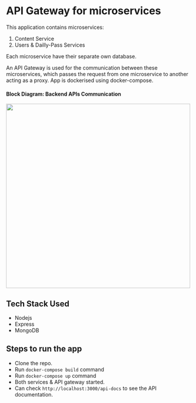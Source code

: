 # API Gateway for microservices

This application contains microservices: 
1. Content Service
2. Users & Dailly-Pass Services

Each microservice have their separate own database.

An API Gateway is used for the communication between these microservices, which passes the request from one microservice to another acting as a proxy.
App is dockerised using docker-compose.

#### Block Diagram: Backend APIs Communication
<img src="https://user-images.githubusercontent.com/62262069/161607842-60821dec-2134-482b-be2d-425840af4479.jpg" height="500">


## Tech Stack Used
* Nodejs
* Express
* MongoDB

## Steps to run the app
* Clone the repo.
* Run `docker-compose build` command
* Run `docker-compose up` command
* Both services & API gateway started.  
* Can check `http://localhost:3000/api-docs` to see the API documentation.
